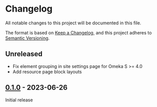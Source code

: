 # Changelog

All notable changes to this project will be documented in this file.

The format is based on [Keep a Changelog](https://keepachangelog.com/en/1.0.0/),
and this project adheres to [Semantic Versioning](https://semver.org/spec/v2.0.0.html).

## Unreleased

- Fix element grouping in site settings page for Omeka S >= 4.0
- Add resource page block layouts

## [0.1.0] - 2023-06-26

Initial release

[0.1.0]: https://github.com/biblibre/omeka-s-module-PersonalNotebook/releases/tag/v0.1.0
